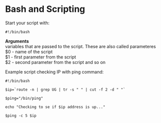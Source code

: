 # Bash and Scripting

Start your script with:

```text
#!/bin/bash
```

**Arguments**  
variables that are passed to the script. These are also called parameteres  
$0 - name of the script  
$1 - first parameter from the script  
$2 - second parameter from the script and so on

Example script checking IP with ping command:

```text
#!/bin/bash

$ip=`route -n | grep UG | tr -s " " | cut -f 2 -d " "`

$ping="/bin/ping"

echo "Checking to se if $ip address is up..."

$ping -c 5 $ip
```



